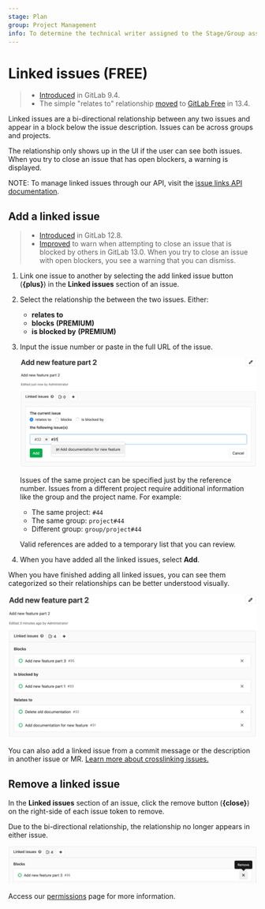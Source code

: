 ```yaml
---
stage: Plan
group: Project Management
info: To determine the technical writer assigned to the Stage/Group associated with this page, see https://about.gitlab.com/handbook/engineering/ux/technical-writing/#assignments
---
```


# Linked issues **(FREE)**

> - [Introduced](https://gitlab.com/gitlab-org/gitlab/-/merge_requests/1797) in GitLab 9.4.
> - The simple "relates to" relationship [moved](https://gitlab.com/gitlab-org/gitlab/-/issues/212329) to [GitLab Free](https://about.gitlab.com/pricing/) in 13.4.

Linked issues are a bi-directional relationship between any two issues and appear in a block below
the issue description. Issues can be across groups and projects.

The relationship only shows up in the UI if the user can see both issues. When you try to close an
issue that has open blockers, a warning is displayed.

NOTE:
To manage linked issues through our API, visit the [issue links API documentation](../../../api/issue_links.md).

## Add a linked issue

> - [Introduced](https://gitlab.com/gitlab-org/gitlab/-/issues/2035) in GitLab 12.8.
> - [Improved](https://gitlab.com/gitlab-org/gitlab/-/issues/34239) to warn when attempting to close an issue that is blocked by others in GitLab 13.0.
>   When you try to close an issue with open blockers, you see a warning that you can dismiss.

1. Link one issue to another by selecting the add linked issue button (**{plus}**) in the
   **Linked issues** section of an issue.

1. Select the relationship the between the two issues. Either:
   - **relates to**
   - **blocks** **(PREMIUM)**
   - **is blocked by** **(PREMIUM)**
1. Input the issue number or paste in the full URL of the issue.

   ![Adding a related issue](img/related_issues_add_v12_8.png)

   Issues of the same project can be specified just by the reference number.
   Issues from a different project require additional information like the
   group and the project name. For example:

   - The same project: `#44`
   - The same group: `project#44`
   - Different group: `group/project#44`

   Valid references are added to a temporary list that you can review.

1. When you have added all the linked issues, select **Add**.

When you have finished adding all linked issues, you can see
them categorized so their relationships can be better understood visually.

![Related issue block](img/related_issue_block_v12_8.png)

You can also add a linked issue from a commit message or the description in another issue or MR.
[Learn more about crosslinking issues.](crosslinking_issues.md)

## Remove a linked issue

In the **Linked issues** section of an issue, click the remove button (**{close}**) on the
right-side of each issue token to remove.

Due to the bi-directional relationship, the relationship no longer appears in either issue.

![Removing a related issue](img/related_issues_remove_v12_8.png)

Access our [permissions](../../permissions.md) page for more information.
